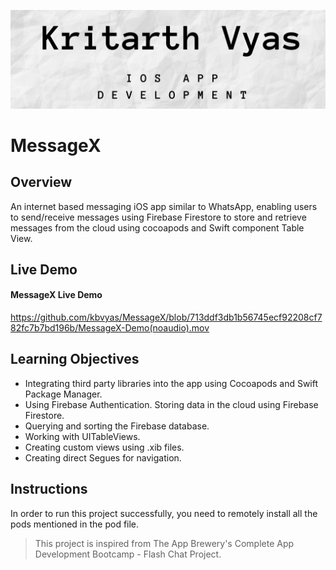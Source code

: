 ![Kritarth Vyas Banner](Documentation/kv-banner.png)

#  MessageX
## Overview

An internet based messaging iOS app similar to WhatsApp, enabling users to send/receive messages using Firebase Firestore to store and retrieve messages from the cloud using cocoapods and Swift component Table View.

## Live Demo
#### MessageX Live Demo

https://github.com/kbvyas/MessageX/blob/713ddf3db1b56745ecf92208cf782fc7b7bd196b/MessageX-Demo(noaudio).mov

## Learning Objectives

* Integrating third party libraries into the app using Cocoapods and Swift Package Manager.
* Using Firebase Authentication. Storing data in the cloud using Firebase Firestore.
* Querying and sorting the Firebase database.
* Working with UITableViews.
* Creating custom views using .xib files.
* Creating direct Segues for navigation.

## Instructions

In order to run this project successfully, you need to remotely install all the pods mentioned in the pod file.

>This project is inspired from The App Brewery's Complete App Development Bootcamp - Flash Chat Project.

